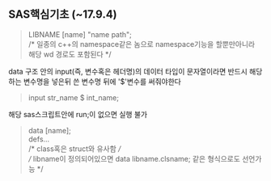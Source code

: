 ## SAS핵심기초 (~17.9.4)

> LIBNAME [name] "name path";  
> /* 일종의 c++의 namespace같은 놈으로 namespace기능을 할뿐만아니라 해당 wd 경로도 포함된다 */

data 구조 안의 input(즉, 변수혹은 헤더명)의 데이터 타입이 문자열이라면 반드시 해당하는 변수명을 넣은뒤 쓴 변수명 뒤에 '$'변수를 써줘야한다
>  input str_name $ int_name;  

해당 sas스크립트안에 run;이 없으면 실행 불가
> data [name];  
>       defs...  
> /* class혹은 struct와 유사함 */  
> /* libname이 정의되어있으면 data libname.clsname; 같은 형식으로도 선언가능 */  